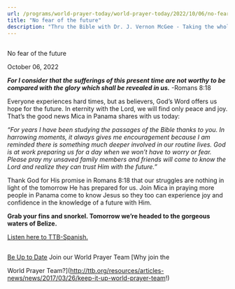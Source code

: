 ```yaml
---
url: /programs/world-prayer-today/world-prayer-today/2022/10/06/no-fear-of-the-future
title: "No fear of the future"
description: "Thru the Bible with Dr. J. Vernon McGee - Taking the whole Word to the whole world"
---
```







## 
 No fear of the future


October 06, 2022




***For I consider that the sufferings of this present time are not worthy to be compared with the glory which shall be revealed in us.*** -Romans 8:18

Everyone experiences hard times, but as believers, God’s Word offers us hope for the future. In eternity with the Lord, we will find only peace and joy. That’s the good news Mica in Panama shares with us today:

*“For years I have been studying the passages of the Bible thanks to you. In harrowing moments, it always gives me encouragement because I am reminded there is something much deeper involved in our routine lives. God is at work preparing us for a day when we won’t have to worry or fear. Please pray my unsaved family members and friends will come to know the Lord and realize they can trust Him with the future.”*

Thank God for His promise in Romans 8:18 that our struggles are nothing in light of the tomorrow He has prepared for us. Join Mica in praying more people in Panama come to know Jesus so they too can experience joy and confidence in the knowledge of a future with Him.

**Grab your fins and snorkel. Tomorrow we’re headed to the gorgeous waters of Belize.**

[Listen here to TTB-Spanish.](https://ttb.twr.org/home/day,0425/language,SPA-LAT)







## 




[Be Up to Date](http://feeds.feedburner.com/WorldPrayerToday "World Prayer Today RSS Feed")
Join our World Prayer Team
[Why join the  

World Prayer Team?](http://ttb.org/resources/articles-news/news/2017/03/26/keep-it-up-world-prayer-team!)




